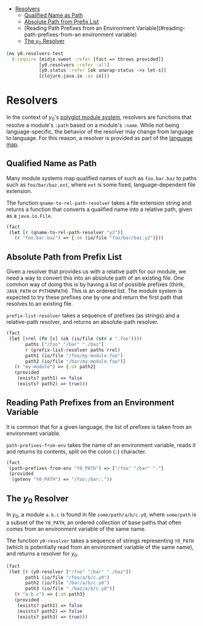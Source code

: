 * [Resolvers](#resolvers)
  * [Qualified Name as Path](#qualified-name-as-path)
  * [Absolute Path from Prefix List](#absolute-path-from-prefix-list)
  * [Reading Path Prefixes from an Environment Variable](#reading-path-prefixes-from-an environment variable)
  * [The $y_0$ Resolver](#the-$y_0$-resolver)
```clojure
(ns y0.resolvers-test
  (:require [midje.sweet :refer [fact => throws provided]]
            [y0.resolvers :refer :all]
            [y0.status :refer [ok unwrap-status ->s let-s]]
            [clojure.java.io :as io]))

```
# Resolvers

In the context of $y_0$'s [polyglot module system](polyglot_loaders.md),
resolvers are functions that resolve a module's `:path` based on a module's
`:name`. While not being language-specific, the behavior of the resolver may
change from language to language. For this reason, a resolver is provided
as part of the
[language map](polyglot_loaders.md#module-and-language-representation).

## Qualified Name as Path

Many module systems map qualified names of such as `foo.bar.baz` to paths
such as `foo/bar/baz.ext`, where `ext` is some fixed, language-dependent
file extension.

The function `qname-to-rel-path-resolver` takes a file extension string and
returns a function that converts a qualified name into a relative path,
given as a `java.io.File`.
```clojure
(fact
 (let [r (qname-to-rel-path-resolver "y2")]
   (r "foo.bar.baz") => {:ok (io/file "foo/bar/baz.y2")}))

```
## Absolute Path from Prefix List

Given a resolver that provides us with a relative path for our module, we
need a way to convert this into an absolute path of an existing file. One
common way of doing this is by having a list of possible prefixes (think,
`JAVA_PATH` or `PYTHONPATH`). This is an ordered list. The module system
is expected to try these prefixes one by one and return the first path that
resolves to an existing file.

`prefix-list-resolver` takes a sequence of prefixes (as strings) and a
relative-path resolver, and returns an absolute-path resolver.
```clojure
(fact
 (let [rrel (fn [x] (ok (io/file (str x ".foo"))))
       paths ["/foo" "/bar" "./baz"]
       r (prefix-list-resolver paths rrel)
       path1 (io/file "/foo/my-module.foo")
       path2 (io/file "/bar/my-module.foo")]
   (r "my-module") => {:ok path2}
   (provided
    (exists? path1) => false
    (exists? path2) => true)))

```
## Reading Path Prefixes from an Environment Variable

It is common that for a given language, the list of prefixes is taken from
an environment variable.

`path-prefixes-from-env` takes the name of an environment variable, reads it
and returns its contents, split on the colon (`:`) character.
```clojure
(fact
 (path-prefixes-from-env "Y0_PATH") => ["/foo" "/bar" "."]
 (provided
  (getenv "Y0_PATH") => "/foo:/bar:."))

```
## The $y_0$ Resolver

In $y_0$, a module `a.b.c` is found in file `some/path/a/b/c.y0`, where
`some/path` is a subset of the `Y0_PATH`, an ordered collection of base
paths that often comes from an environment variable of the same name.

The function `y0-resolver` takes a sequence of strings representing
`Y0_PATH` (which is potentially read from an environment variable of the
same name), and returns a resolver for $y_0$.
```clojure
(fact
 (let [r (y0-resolver ["/foo" "/bar" "./baz"])
       path1 (io/file "/foo/a/b/c.y0")
       path2 (io/file "/bar/a/b/c.y0")
       path3 (io/file "./baz/a/b/c.y0")]
   (r "a.b.c") => {:ok path3}
   (provided
    (exists? path1) => false
    (exists? path2) => false
    (exists? path3) => true)))
```

